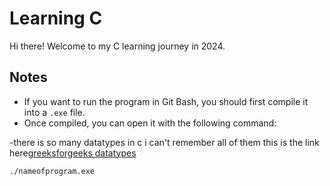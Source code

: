 # Learning C

Hi there! Welcome to my C learning journey in 2024.

## Notes

- If you want to run the program in Git Bash, you should first compile it into a `.exe` file. 
- Once compiled, you can open it with the following command:

-there is so many datatypes in c i can't remember all of them this is the link here[greeksforgeeks datatypes](https://www.geeksforgeeks.org/data-types-in-c/)

```bash
./nameofprogram.exe